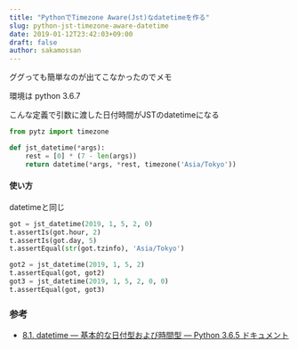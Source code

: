 ```yaml
---
title: "PythonでTimezone Aware(Jst)なdatetimeを作る"
slug: python-jst-timezone-aware-datetime
date: 2019-01-12T23:42:03+09:00
draft: false
author: sakamossan
---
```


ググっても簡単なのが出てこなかったのでメモ

環境は python 3.6.7

こんな定義で引数に渡した日付時間がJSTのdatetimeになる

```python
from pytz import timezone

def jst_datetime(*args):
    rest = [0] * (7 - len(args))
    return datetime(*args, *rest, timezone('Asia/Tokyo'))
```

#### 使い方

datetimeと同じ

```python
got = jst_datetime(2019, 1, 5, 2, 0)
t.assertIs(got.hour, 2)
t.assertIs(got.day, 5)
t.assertEqual(str(got.tzinfo), 'Asia/Tokyo')

got2 = jst_datetime(2019, 1, 5, 2)
t.assertEqual(got, got2)
got3 = jst_datetime(2019, 1, 5, 2, 0, 0)
t.assertEqual(got, got3)
```

### 参考

- [8.1. datetime — 基本的な日付型および時間型 — Python 3.6.5 ドキュメント](https://docs.python.jp/3/library/datetime.html)
